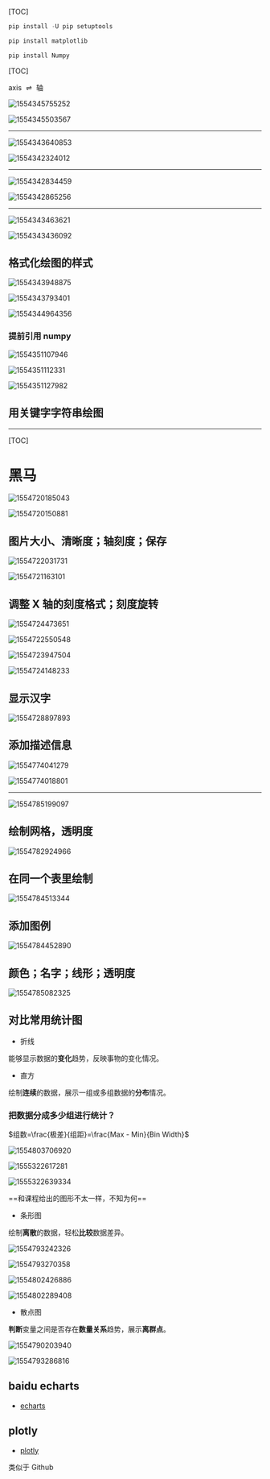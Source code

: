 [TOC]

```python
pip install -U pip setuptools

pip install matplotlib

pip install Numpy
```

[TOC]

axis $\rightleftharpoons​$ 轴

![1554345755252](matplotlib.assets/1554345755252.png)

![1554345503567](matplotlib.assets/1554345503567.png)

------

![1554343640853](matplotlib.assets/1554343640853.png)

![1554342324012](matplotlib.assets/1554342324012.png)

------

![1554342834459](matplotlib.assets/1554342834459.png)

![1554342865256](matplotlib.assets/1554342865256.png)

------

![1554343463621](matplotlib.assets/1554343463621.png)

![1554343436092](matplotlib.assets/1554343436092.png)

## 格式化绘图的样式

![1554343948875](matplotlib.assets/1554343948875.png)

![1554343793401](matplotlib.assets/1554343793401.png)

![1554344964356](matplotlib.assets/1554344964356.png)

### 提前引用 numpy

![1554351107946](matplotlib.assets/1554351107946.png)

![1554351112331](matplotlib.assets/1554351112331.png)

![1554351127982](matplotlib.assets/1554351127982.png)

## 用关键字字符串绘图

------

[TOC]

# 黑马

![1554720185043](matplotlib.assets/1554720185043.png)

![1554720150881](matplotlib.assets/1554720150881.png)

## 图片大小、清晰度；轴刻度；保存

![1554722031731](matplotlib.assets/1554722031731.png)

![1554721163101](matplotlib.assets/1554721163101.png)

## 调整 X 轴的刻度格式；刻度旋转

![1554724473651](matplotlib.assets/1554724473651.png)

![1554722550548](matplotlib.assets/1554722600405.png)

![1554723947504](matplotlib.assets/1554723947504.png)

![1554724148233](matplotlib.assets/1554724148233.png)

## 显示汉字

![1554728897893](matplotlib.assets/1554728897893.png)

## 添加描述信息

![1554774041279](matplotlib.assets/1554774041279.png)

![1554774018801](matplotlib.assets/1554774018801.png)

------

![1554785199097](matplotlib.assets/1554785199097.png)

## 绘制网格，透明度

![1554782924966](matplotlib.assets/1554782924966.png)

## 在同一个表里绘制

![1554784513344](matplotlib.assets/1554784513344.png)

## 添加图例

![1554784452890](matplotlib.assets/1554784452890.png)

## 颜色；名字；线形；透明度

![1554785082325](matplotlib.assets/1554785082325.png)

## 对比常用统计图

- 折线

能够显示数据的**变化**趋势，反映事物的变化情况。

- 直方

绘制**连续**的数据，展示一组或多组数据的**分布**情况。

### 把数据分成多少组进行统计？

$组数=\frac{极差}{组距}=\frac{Max - Min}{Bin Width}​$

![1554803706920](matplotlib.assets/1554803706920.png)

![1555322617281](matplotlib.assets/1555322617281.png)

![1555322639334](matplotlib.assets/1555322639334.png)

==和课程给出的图形不太一样，不知为何==

- 条形图

绘制**离散**的数据，轻松**比较**数据差异。

![1554793242326](matplotlib.assets/1554793242326.png)

![1554793270358](matplotlib.assets/1554793270358.png)

![1554802426886](matplotlib.assets/1554802426886.png)

![1554802289408](matplotlib.assets/1554802289408.png)

- 散点图

**判断**变量之间是否存在**数量关系**趋势，展示**离群点**。

![1554790203940](matplotlib.assets/1554790203940.png)

![1554793286816](matplotlib.assets/1554793286816.png)

## baidu echarts

<ul>
    <li><a href='https://echarts.baidu.com/'>echarts</a></li>
</ul>

## plotly

<ul>
    <li><a href='https://plot.ly/python/'>plotly</a></li>
</ul>

类似于 Github
